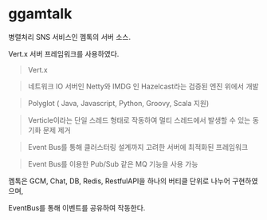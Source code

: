 # ggamtalk

병렬처리 SNS 서비스인 껨톡의 서버 소스.

Vert.x 서버 프레임워크를 사용하였다. 

>Vert.x

>네트워크 IO 서버인 Netty와 IMDG 인 Hazelcast라는 검증된 엔진 위에서 개발

>Polyglot ( Java, Javascript, Python, Groovy, Scala 지원)

>Verticle이라는 단일 스레드 형태로 작동하여 멀티 스레드에서 발생할 수 있는 동기화 문제 제거

>Event Bus를 통해 클러스터링 설계까지 고려한 서버에 최적화된 프레임워크

>Event Bus를 이용한 Pub/Sub 같은 MQ 기능을 사용 가능


껨톡은 GCM, Chat, DB, Redis, RestfulAPI을 하나의 버티클 단위로 나누어 구현하였으며,

EventBus를 통해 이벤트를 공유하여 작동한다.

